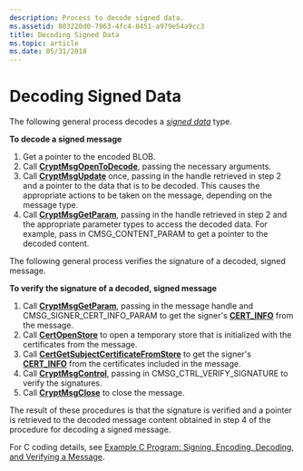 ```yaml
---
description: Process to decode signed data.
ms.assetid: 803220d0-7963-4fc4-8451-a979e54a9cc3
title: Decoding Signed Data
ms.topic: article
ms.date: 05/31/2018
---
```


# Decoding Signed Data

The following general process decodes a [*signed data*](../secgloss/s-gly.md) type.

**To decode a signed message**

1.  Get a pointer to the encoded BLOB.
2.  Call [**CryptMsgOpenToDecode**](/windows/desktop/api/Wincrypt/nf-wincrypt-cryptmsgopentodecode), passing the necessary arguments.
3.  Call [**CryptMsgUpdate**](/windows/desktop/api/Wincrypt/nf-wincrypt-cryptmsgupdate) once, passing in the handle retrieved in step 2 and a pointer to the data that is to be decoded. This causes the appropriate actions to be taken on the message, depending on the message type.
4.  Call [**CryptMsgGetParam**](/windows/desktop/api/Wincrypt/nf-wincrypt-cryptmsggetparam), passing in the handle retrieved in step 2 and the appropriate parameter types to access the decoded data. For example, pass in CMSG\_CONTENT\_PARAM to get a pointer to the decoded content.

The following general process verifies the signature of a decoded, signed message.

**To verify the signature of a decoded, signed message**

1.  Call [**CryptMsgGetParam**](/windows/desktop/api/Wincrypt/nf-wincrypt-cryptmsggetparam), passing in the message handle and CMSG\_SIGNER\_CERT\_INFO\_PARAM to get the signer's [**CERT\_INFO**](/windows/desktop/api/Wincrypt/ns-wincrypt-cert_info) from the message.
2.  Call [**CertOpenStore**](/windows/desktop/api/Wincrypt/nf-wincrypt-certopenstore) to open a temporary store that is initialized with the certificates from the message.
3.  Call [**CertGetSubjectCertificateFromStore**](/windows/desktop/api/Wincrypt/nf-wincrypt-certgetsubjectcertificatefromstore) to get the signer's [**CERT\_INFO**](/windows/desktop/api/Wincrypt/ns-wincrypt-cert_info) from the certificates included in the message.
4.  Call [**CryptMsgControl**](/windows/desktop/api/Wincrypt/nf-wincrypt-cryptmsgcontrol), passing in CMSG\_CTRL\_VERIFY\_SIGNATURE to verify the signatures.
5.  Call [**CryptMsgClose**](/windows/desktop/api/Wincrypt/nf-wincrypt-cryptmsgclose) to close the message.

The result of these procedures is that the signature is verified and a pointer is retrieved to the decoded message content obtained in step 4 of the procedure for decoding a signed message.

For C coding details, see [Example C Program: Signing, Encoding, Decoding, and Verifying a Message](example-c-program-signing-encoding-decoding-and-verifying-a-message.md).

 

 
